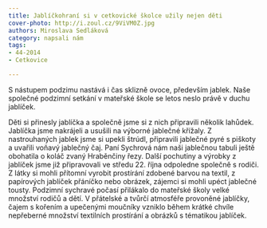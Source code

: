 ```yaml
---
title: Jablíčkohraní si v cetkovické školce užily nejen děti
cover-photo: http://i.zoul.cz/9ViVM0Z.jpg
authors: Miroslava Sedláková
category: napsali nám
tags: 
- 44-2014
- Cetkovice

---
```

S nástupem podzimu nastává i čas sklizně ovoce, především jablek. Naše společné podzimní setkání v mateřské škole se letos neslo právě v duchu jablíček.

Děti si přinesly jablíčka a společně jsme si z nich připravili několik lahůdek. Jablíčka jsme nakrájeli a usušili na výborné jablečné křížaly. Z nastrouhaných jablek jsme si upekli  štrúdl, připravili jablečné pyré s piškoty a uvařili voňavý jablečný čaj. Paní Sychrová nám naši jablečnou tabuli ještě obohatila o koláč zvaný Hraběnčiny řezy. Další pochutiny a výrobky z jablíček jsme již připravovali ve středu 22. října odpoledne společně s rodiči. Z látky si mohli přítomní vyrobit prostírání zdobené barvou na textil, z papírových jablíček přáníčko nebo obrázek, zájemci si mohli upéct jablečné tousty. Podzimní sychravé počasí přilákalo do mateřské školy velké množství rodičů a dětí. V přátelské a tvůrčí atmosféře provoněné jablíčky, čajem s kořením a upečenými moučníky vzniklo během krátké chvíle nepřeberné množství textilních prostírání a obrázků s tématikou jablíček.
